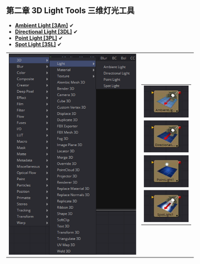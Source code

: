 ## 第二章 3D Light Tools 三维灯光工具

- **[Ambient Light [3Am]](./Ambient%20Light%20[3Am].md)** ✔
- **[Directional Light [3DL]](./Directional%20Light%20[3DL].md)** ✔
- **[Point Light [3PL]](./Point%20Light%20[3PL].md)** ✔
- **[Spot Light [3SL]](./Spot%20Light%20[3SL].md)** ✔

<table id="img">
  <tr>
    <td><img src="images/index_menu.png" alt="index_menu"></td>
    <td>
      <table id="img">
        <tr>
          <td><img src="images/index_AmbientLight.jpg" alt="index_AmbientLight"></td>
        </tr>
        <tr>
          <td><img src="images/index_DirectionalLight.jpg" alt="index_DirectionalLight"></td>
        </tr>
        <tr>
          <td><img src="images/index_PointLight.jpg" alt="index_PointLight"></td>
        </tr>
        <tr>
          <td><img src="images/index_SpotLight.jpg" alt="index_SpotLight"></td>
        </tr>
      </table>
    </td>
  </tr>
</table>